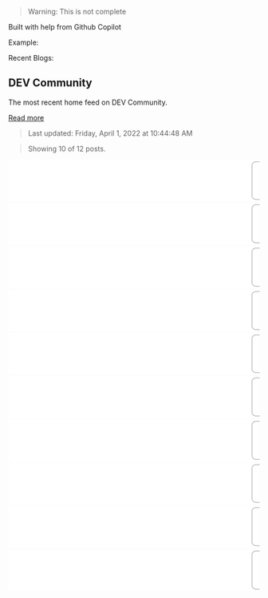 > Warning: This is not complete

Built with help from Github Copilot

Example:

Recent Blogs:

<!-- blog-post-list:start -->
## DEV Community

The most recent home feed on DEV Community.

[Read more](https://dev.to)
> Last updated: Friday, April 1, 2022 at 10:44:48 AM

> Showing 10 of 12 posts.

[![WHY IS PYTHON CONSIDERED A DREAM TICKET FOR HIGH-PAYING JOBS?](https://raw.githubusercontent.com/ErrorGamer2000/github-readme-blog-post-action/main/blog-post-list-output/DEV_Community/WHY_IS_PYTHON_CONSIDERED_A_DREAM_TICKET_FOR_HIGH-PAYING_JOBS_.svg)](https://dev.to/sandeepk27/why-is-python-considered-a-dream-ticket-for-high-paying-jobs-4hfc)
[![Day 13: 100 Days of SwiftUI](https://raw.githubusercontent.com/ErrorGamer2000/github-readme-blog-post-action/main/blog-post-list-output/DEV_Community/Day_13__100_Days_of_SwiftUI.svg)](https://dev.to/johnkevinlosito/day-13-100-days-of-swiftui-4994)
[![How Dare you!!! Nevermind](https://raw.githubusercontent.com/ErrorGamer2000/github-readme-blog-post-action/main/blog-post-list-output/DEV_Community/How_Dare_you!!!_Nevermind.svg)](https://dev.to/carleii/how-dare-you-nevermind-16pe)
[![11 Best CSS Grid Layout Generators](https://raw.githubusercontent.com/ErrorGamer2000/github-readme-blog-post-action/main/blog-post-list-output/DEV_Community/11_Best_CSS_Grid_Layout_Generators.svg)](https://dev.to/lambdatest/11-best-css-grid-layout-generators-5203)
[![My first release on GitHub..](https://raw.githubusercontent.com/ErrorGamer2000/github-readme-blog-post-action/main/blog-post-list-output/DEV_Community/My_first_release_on_GitHub...svg)](https://dev.to/carleii/my-first-release-on-github-cb7)
[![Understand how microservices can improve edge and embedded systems projects.](https://raw.githubusercontent.com/ErrorGamer2000/github-readme-blog-post-action/main/blog-post-list-output/DEV_Community/Understand_how_microservices_can_improve_edge_and_embedded_systems_projects..svg)](https://dev.to/luos/understand-how-microservices-can-improve-edge-and-embedded-systems-projects-3j5k)
[![Directus on YugabyteDB](https://raw.githubusercontent.com/ErrorGamer2000/github-readme-blog-post-action/main/blog-post-list-output/DEV_Community/Directus_on_YugabyteDB.svg)](https://dev.to/yugabyte/directus-on-yugabytedb-4fpl)
[![How To Build A Classic Web3 NFT Minting Dapp with React and Solidity: Part 1](https://raw.githubusercontent.com/ErrorGamer2000/github-readme-blog-post-action/main/blog-post-list-output/DEV_Community/How_To_Build_A_Classic_Web3_NFT_Minting_Dapp_with_React_and_Solidity__Part_1.svg)](https://dev.to/daltonic/how-to-build-a-classic-web3-nft-minting-dapp-with-react-and-solidity-part-1-4ag)
[![A new machine learning platform that helps you quickly build industrial-grade recommendation systems](https://raw.githubusercontent.com/ErrorGamer2000/github-readme-blog-post-action/main/blog-post-list-output/DEV_Community/A_new_machine_learning_platform_that_helps_you_quickly_build_industrial-grade_recommendation_systems.svg)](https://dev.to/qazmkop/a-new-machine-learning-platform-that-helps-you-quickly-build-industrial-grade-recommendation-systems-5466)
[![How to find GCD of two or more numbers?](https://raw.githubusercontent.com/ErrorGamer2000/github-readme-blog-post-action/main/blog-post-list-output/DEV_Community/How_to_find_GCD_of_two_or_more_numbers_.svg)](https://dev.to/dchhitarka/how-to-find-gcd-of-two-or-more-numbers-ibi)


<!-- blog-post-list:end -->
